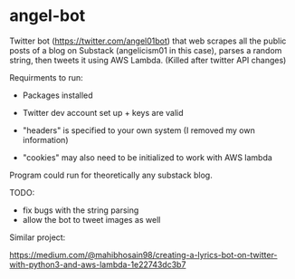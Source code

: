 # angel-bot

Twitter bot (https://twitter.com/angel01bot) that web scrapes all the public posts of a blog on Substack (angelicism01 in this case), parses a random string, then tweets it using AWS Lambda. (Killed after twitter API changes)

Requirments to run:
  
  - Packages installed
  
  - Twitter dev account set up + keys are valid
  
  - "headers" is specified to your own system (I removed my own information)
  
  - "cookies" may also need to be initialized to work with AWS lambda
  
Program could run for theoretically any substack blog.

TODO:
  - fix bugs with the string parsing
  - allow the bot to tweet images as well
  
Similar project:

https://medium.com/@mahibhosain98/creating-a-lyrics-bot-on-twitter-with-python3-and-aws-lambda-1e22743dc3b7

  
